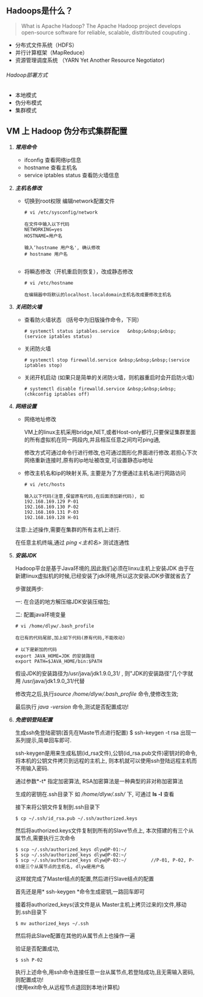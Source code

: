 ## Hadoops是什么？
> What is Apache Hadoop?
> The Apache Hadoop project develops open-source software for  reliable,  scalable, disttributed couputing .

+ 分布式文件系统（HDFS）
+ 并行计算框架（MapReduce）
+ 资源管理调度系统 （YARN Yet Another Resource Negotiator)


######  Hadoop部署方式
+ 本地模式
+ 伪分布模式
+ 集群模式


## VM 上 Hadoop 伪分布式集群配置

1. ***常用命令***
	- ifconfig   查看网络ip信息
	- hostname   查看主机名
	- service iptables status  查看防火墙信息

2. ***主机名修改***

   + 切换到root权限 编辑network配置文件
   
     ```
     # vi /etc/sysconfig/network
	   
     在文件中输入以下代码
     NETWORKING=yes
     HOSTNAME=用户名
       
     输入‘hostname 用户名', 确认修改
     # hostname 用户名
      
     ```
   + 将瞬态修改（开机重启则恢复），改成静态修改
   
     ```
     # vi /etc/hostname
     
     在编辑器中将默认的localhost.localdomain主机名改成要修改主机名 
     ```
     
3. ***关闭防火墙***

    +  查看防火墙状态&nbsp;&nbsp;&nbsp;(括号中为旧版操作命令，下同）
        ```
        # systemctl status iptables.service   &nbsp;&nbsp;&nbsp;(service iptables status)
        ```
	
    +  关闭防火墙
       ```
       # systemctl stop firewalld.service &nbsp;&nbsp;&nbsp;(service iptables stop)
       ```
       
    +  关闭开机启动 (如果只是简单的关闭防火墙，则机器重启时会开启防火墙）
        ```
       # systemctl disable firewalld.service &nbsp;&nbsp;&nbsp;(chkconfig iptables off)
        ```
	
4. ***网络设置***
	
    + 网络地址修改
    
      VM上的linux主机采用bridge,NET,或者Host-only都行,只要保证集群里面的所有虚拟机在同一网段内,并且相互任意之间均可ping通,
      
      修改方式可通过命令行进行修改,也可通过图形化界面进行修改.若担心下次网络重新连接时,原有的ip地址被改变,可设置静态ip地址
    
    + 修改主机名和ip的映射关系, 主要是为了方便通过主机名进行网路访问
	    ```
	    # vi /etc/hosts 

	    输入以下代码(注意,保留原有代码,在后面添加新代码), 如
	    192.168.169.129 P-01
	    192.168.169.130 P-02
	    192.168.169.131 P-03
	    192.168.169.128 H-01
	    ```
	注意:上述操作,需要在集群的所有主机上进行.
    
    在任意主机终端,通过 *ping <主机名>* 测试连通性
    
5. ***安装JDK***

   Hadoop平台是基于Java环境的,因此我们必须在linxu主机上安装JDK
   由于在新建linux虚拟机的时候,已经安装了jdk环境,所以这次安装JDK步骤就省去了
   
   步骤就两步:
   
   一: 在合适的地方解压缩JDK安装压缩包;
   
   二: 配置java环境变量
   
   ```
   # vi /home/dlyw/.bash_profile
   
   在已有的代码尾部,加上如下代码(原有代码,不能改动)
   
   # 以下是新加的代码
   export JAVA_HOME=JDK 的安装路径
   export PATH=$JAVA_HOME/bin:$PATH
   
   ```
   假设JDK的安装路径为/usr/java/jdk1.9.0_31/   , 则"JDK的安装路径"几个字就用 /usr/java/jdk1.9.0_31/代替
   
   修改完之后,执行*source /home/dlyw/.bash_profile* 命令,使修改生效;
   
   最后执行 *java -version* 命令,测试是否配置成功!
    
6. ***免密钥登陆配置***

   生成ssh免登陆密钥(首先在Maste节点进行配置)
   	$ ssh-keygen -t rsa
   出现一系列提示,简单回车即可.
   
   ssh-keygen是用来生成私钥(id_rsa文件),公钥(id_rsa.pub文件)密钥对的命令, 将本机的公钥文件拷贝到远程的主机上, 则本机就可以使用ssh登陆远程主机而不用输入密码.
   
   通过参数*-t* 指定加密算法, RSA加密算法是一种典型的非对称加密算法
   
   生成的密钥在.ssh目录下 如 */home/dlyw/.ssh/* 下, 可通过 **ls -l** 查看
   
   接下来将公钥文件复制到.ssh目录下
   ```
   $ cp ~/.ssh/id_rsa.pub ~/.ssh/authorized.keys
    ```
   然后将authorized.keys文件复制到所有的Slave节点上, 本次搭建的有三个从属节点,需要执行三次命令
   
   ```
   $ scp ~/.ssh/authorized_keys dlyw@P-01:~/
   $ scp ~/.ssh/authorized_keys dlyw@P-02:~/
   $ scp ~/.ssh/authorized_keys dlyw@P-03:~/         //P-01, P-02, P-03是三个从属节点的主机名, dlyw是用户名
   ```
   这样就完成了Master结点的配置,然后进行Slave结点的配置
   
   首先还是用* ssh-keygen *命令生成密钥,一路回车即可
   
   接着将authorized_keys(该文件是从 Master主机上拷贝过来的)文件,移动到.ssh目录下
   ``` 
   $ mv authorized_keys ~/.ssh
   ```
   然后将此Slave配置在其他的从属节点上也操作一遍
   
   验证是否配置成功,
   ```
   $ ssh P-02
   ```
   执行上述命令,用ssh命令连接任意一台从属节点,若登陆成功,且无需输入密码,则配置成功!  
   (使用exit命令,从远程节点退回到本地计算机)

	
